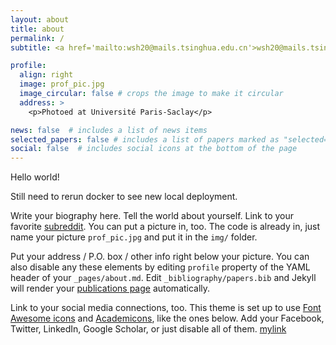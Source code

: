 ```yaml
---
layout: about
title: about
permalink: /
subtitle: <a href='mailto:wsh20@mails.tsinghua.edu.cn'>wsh20@mails.tsinghua.edu.cn</a>

profile:
  align: right
  image: prof_pic.jpg
  image_circular: false # crops the image to make it circular
  address: >
    <p>Photoed at Université Paris-Saclay</p>

news: false  # includes a list of news items
selected_papers: false # includes a list of papers marked as "selected={true}"
social: false  # includes social icons at the bottom of the page
---
```

Hello world!

Still need to rerun docker to see new local deployment.

Write your biography here. Tell the world about yourself. Link to your favorite [subreddit](http://reddit.com). You can put a picture in, too. The code is already in, just name your picture `prof_pic.jpg` and put it in the `img/` folder.

Put your address / P.O. box / other info right below your picture. You can also disable any these elements by editing `profile` property of the YAML header of your `_pages/about.md`. Edit `_bibliography/papers.bib` and Jekyll will render your [publications page](/publications/) automatically.

Link to your social media connections, too. This theme is set up to use [Font Awesome icons](http://fortawesome.github.io/Font-Awesome/) and [Academicons](https://jpswalsh.github.io/academicons/), like the ones below. Add your Facebook, Twitter, LinkedIn, Google Scholar, or just disable all of them.
[mylink](https://www.baidu.cosm)
